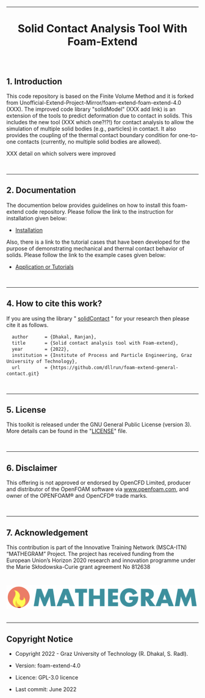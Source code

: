 <hr>

<h1><p align="center"> Solid Contact Analysis Tool With Foam-Extend 
</p></h1>

<br/>
		 

## 1. Introduction

This code repository is based on the Finite Volume Method and it is forked from 
Unofficial-Extend-Project-Mirror/foam-extend-foam-extend-4.0 (XXX). The improved code library "solidModel"
(XXX add link) is
an extension of the tools to predict deformation due to contact in solids. This 
includes the new tool (XXX which one?!?!) for contact analysis to allow the simulation of 
multiple solid bodies (e.g., particles) in contact. It also provides the coupling of the thermal 
contact boundary condition for one-to-one contacts (currently, no multiple solid bodies are allowed).

XXX detail on which solvers were improved

<br/>
<hr>


## 2. Documentation
The documention below provides guidelines on how to install this foam-extend code repository. Please follow the link to the instruction for installation given below:

* [Installation](howToInstall.md)

Also, there is a link to the tutorial cases that have been developed for the purpose of demonstrating mechanical and thermal contact behavior of solids. Please follow the link to the example cases given below: 

* [Application or Tutorials](tutorials/solidMechanics/deliverablesExampleCases/howToRunApplication.md)

<br/>
<hr>

## 4. How to cite this work?
If you are using the library 
" [solidContact](src/solidModels/fvPatchFields/solidContact/) " for your research then please cite it as follows.

      author      = {Dhakal, Ranjan},
      title       = {Solid contact analysis tool with Foam-extend},
      year        = {2022},
      institution = {Institute of Process and Particle Engineering, Graz University of Technology},
      url         = {https://github.com/dllrun/foam-extend-general-contact.git}

<br/>
<hr>

## 5. License
This toolkit is released under the GNU General Public License (version 3). More 
details can be found in the "[LICENSE](LICENSE)" file.

<br/>
<hr>

## 6. Disclaimer
This offering is not approved or endorsed by OpenCFD Limited, producer and 
distributor of the OpenFOAM software via www.openfoam.com, and owner of the 
OPENFOAM®  and OpenCFD®  trade marks.

<br/>
<hr>

## 7. Acknowledgement
This contribution is part of the Innovative Training Network (MSCA-ITN) “MATHEGRAM” 
Project. The project has received funding from the European Union’s Horizon 
2020 research and innovation programme under the Marie Skłodowska-Curie grant 
agreement No 812638


<h1><p align="center"> <img src="mathegram_logo.png" alt="drawing" width="600"/>


<br/>
<hr>


Copyright Notice
------------------

- Copyright 2022 - Graz University of Technology (R. Dhakal, S. Radl).

- Version: foam-extend-4.0

- Licence: GPL-3.0 licence

- Last commit: June 2022
